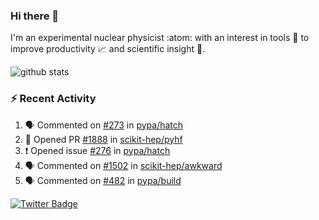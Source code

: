 ### Hi there 👋 

I'm an experimental nuclear physicist :atom: with an interest in tools :wrench: to improve productivity :chart_with_upwards_trend: and scientific insight :telescope:.

![github stats](https://github-readme-stats.vercel.app/api?username=agoose77&show_icons=true&hide_rank=true&hide_title=true&bg_color=30,e76445,904e95&text_color=efe3ec&icon_color=efe3ec)
<!--
**agoose77/agoose77** is a ✨ _special_ ✨ repository because its `README.md` (this file) appears on your GitHub profile.

Here are some ideas to get you started:

- 🔭 I’m currently working on ...
- 🌱 I’m currently learning ...
- 👯 I’m looking to collaborate on ...
- 🤔 I’m looking for help with ...
- 💬 Ask me about ...
- 📫 How to reach me: ...
- 😄 Pronouns: ...
- ⚡ Fun fact: ...
-->

### :zap: Recent Activity
<!--START_SECTION:activity-->
1. 🗣 Commented on [#273](https://github.com/pypa/hatch/issues/273) in [pypa/hatch](https://github.com/pypa/hatch)
2. 💪 Opened PR [#1888](https://github.com/scikit-hep/pyhf/pull/1888) in [scikit-hep/pyhf](https://github.com/scikit-hep/pyhf)
3. ❗️ Opened issue [#276](https://github.com/pypa/hatch/issues/276) in [pypa/hatch](https://github.com/pypa/hatch)
4. 🗣 Commented on [#1502](https://github.com/scikit-hep/awkward/issues/1502) in [scikit-hep/awkward](https://github.com/scikit-hep/awkward)
5. 🗣 Commented on [#482](https://github.com/pypa/build/issues/482) in [pypa/build](https://github.com/pypa/build)
<!--END_SECTION:activity-->


[![Twitter Badge](https://img.shields.io/twitter/follow/agoose77?style=flat-square&logo=Twitter&logoColor=white&color=cornflowerblue)](https://twitter.com/agoose77)
